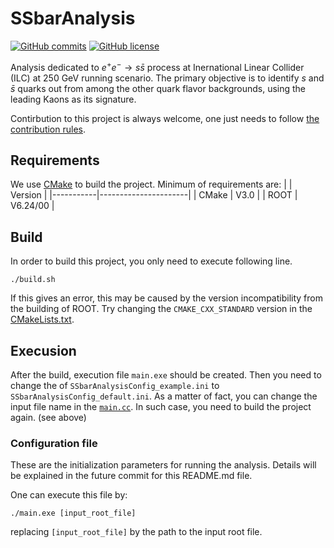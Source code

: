 # SSbarAnalysis
[![GitHub commits](https://img.shields.io/github/last-commit/yuichiok/SSbarAnalysis)](https://GitHub.com/yuichiok/SSbarAnalysis/commit)
[![GitHub license](https://img.shields.io/github/license/yuichiok/SSbarAnalysis)](https://github.com/yuichiok/SSbarAnalysis/blob/main/LICENSE)
<!---![CMake](https://img.shields.io/badge/CMake-%23008FBA.svg?style=for-the-badge&logo=cmake&logoColor=white)--->

Analysis dedicated to $e^+e^- \rightarrow s\bar{s}$ process at Inernational Linear Collider (ILC) at 250 GeV running scenario.
The primary objective is to identify $s$ and $\bar{s}$ quarks out from among the other quark flavor backgrounds, using the leading Kaons as its signature.

Contirbution to this project is always welcome, one just needs to follow [the contribution rules](https://github.com/yuichiok/SSbarAnalysis/blob/main/CONTRIBUTING.md).

## Requirements

We use [CMake](https://cmake.org) to build the project.
Minimum of requirements are:
|           | Version              |
|-----------|----------------------|
| CMake     | V3.0                 |
| ROOT      | V6.24/00             |

## Build
In order to build this project, you only need to execute following line.
```
./build.sh
```
If this gives an error, this may be caused by the version incompatibility from the building of ROOT.
Try changing the `CMAKE_CXX_STANDARD` version in the [CMakeLists.txt](https://github.com/yuichiok/SSbarAnalysis/blob/main/CMakeLists.txt#L12-L13).

## Execusion

After the build, execution file `main.exe` should be created.
Then you need to change the of `SSbarAnalysisConfig_example.ini` to `SSbarAnalysisConfig_default.ini`.
As a matter of fact, you can change the input file name in the [`main.cc`](https://github.com/yuichiok/SSbarAnalysis/blob/main/main.cc#L42).
In such case, you need to build the project again. (see above)

### Configuration file

These are the initialization parameters for running the analysis.
Details will be explained in the future commit for this README.md file.

One can execute this file by:
```
./main.exe [input_root_file]
```
replacing `[input_root_file]` by the path to the input root file.
